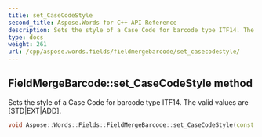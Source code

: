 ```yaml
---
title: set_CaseCodeStyle
second_title: Aspose.Words for C++ API Reference
description: Sets the style of a Case Code for barcode type ITF14. The valid values are [STD|EXT|ADD].
type: docs
weight: 261
url: /cpp/aspose.words.fields/fieldmergebarcode/set_casecodestyle/
---
```

## FieldMergeBarcode::set_CaseCodeStyle method


Sets the style of a Case Code for barcode type ITF14. The valid values are [STD|EXT|ADD].

```cpp
void Aspose::Words::Fields::FieldMergeBarcode::set_CaseCodeStyle(const System::String &value)
```

